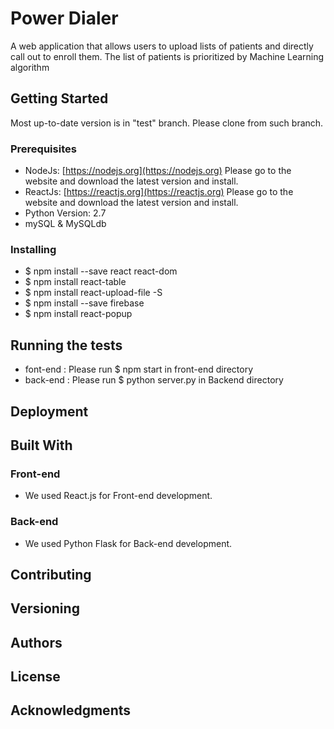 # Power Dialer
A web application that allows users to upload lists of patients and directly call out to enroll them.
The list of patients is prioritized by Machine Learning algorithm

## Getting Started
Most up-to-date version is in "test" branch. Please clone from such branch.

### Prerequisites

- NodeJs: [https://nodejs.org](https://nodejs.org) Please go to the website and download the latest version and install.
- ReactJs: [https://reactjs.org](https://reactjs.org) Please go to the website and download the latest version and install.
- Python Version: 2.7
- mySQL & MySQLdb

### Installing
- $ npm install --save react react-dom 
- $ npm install react-table
- $ npm install react-upload-file -S
- $ npm install --save firebase
- $ npm install react-popup

## Running the tests
- font-end : Please run $ npm start in front-end directory
- back-end : Please run $ python server.py in Backend directory

## Deployment

## Built With

### Front-end

- We used React.js for Front-end development.

### Back-end

- We used Python Flask for Back-end development.

## Contributing


## Versioning


## Authors


## License


## Acknowledgments



